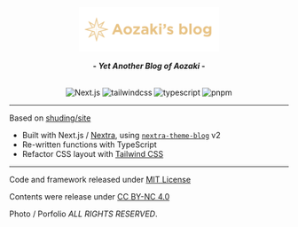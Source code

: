 <div align=center>
  <Link href="https://blog.aozaki.cc/" target="_blank" rel="noopener noreferrer"><img src="/public/logo/logo_dark.svg" alt="aozaki's blog" width="50%" height="50%" /></a>
  
  <b>- <em>Yet Another Blog of Aozaki</em> -</b>
  
  <br>
  <Link href="https://nextjs.org/" target="_blank" rel="noopener noreferrer"><img style="display: inline-block;" src="https://img.shields.io/badge/Next.js-black?style=flat-square&logo=next.js&logoColor=white" alt="Next.js" /></a>
  <Link href="https://tailwindcss.com/" target="_blank" rel="noopener noreferrer"><img style="display: inline-block;" src="https://img.shields.io/badge/tailwindcss-%2338B2AC.svg?style=flat-square&logo=tailwind-css&logoColor=white" alt="tailwindcss" />  </a>
  <Link href="https://www.typescriptlang.org/" target="_blank" rel="noopener noreferrer"><img style="display: inline-block;" src="https://img.shields.io/badge/TypeScript-007ACC?style=flat-square&logo=typescript&logoColor=white" alt="typescript" />  </a>
  <Link href="https://pnpm.io/" target="_blank" rel="noopener noreferrer"><img style="display: inline-block;" src="https://img.shields.io/badge/pnpm-%236C78AF.svg?style=flat-square&logo=pnpm&logoColor=white" alt="pnpm" />  </a>
</div>

---

Based on [shuding/site](https://github.com/shuding/site)

- Built with Next.js / [Nextra](https://github.com/shuding/nextra/tree/core), using [`nextra-theme-blog`](https://github.com/shuding/nextra/tree/main/packages/nextra-theme-blog) v2
- Re-written functions with TypeScript
- Refactor CSS layout with [Tailwind CSS](https://tailwindcss.com/)
<!-- - Deployed on [Cloudflare Pages](https://pages.cloudflare.com/) -->

---

Code and framework released under [MIT License](https://github.com/aozaki-kuro/aozaki-next-blog/blob/master/LICENSE)

Contents were release under [CC BY-NC 4.0](https://creativecommons.org/licenses/by-nc/4.0/)

Photo / Porfolio _ALL RIGHTS RESERVED_.
